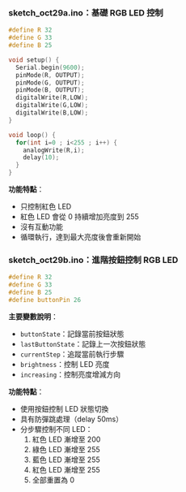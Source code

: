 

### sketch_oct29a.ino：基礎 RGB LED 控制



```cpp
#define R 32
#define G 33
#define B 25

void setup() {
  Serial.begin(9600);
  pinMode(R, OUTPUT);
  pinMode(G, OUTPUT);
  pinMode(B, OUTPUT);
  digitalWrite(R,LOW);
  digitalWrite(G,LOW);
  digitalWrite(B,LOW);
}

void loop() {
  for(int i=0 ; i<255 ; i++) {
    analogWrite(R,i);
    delay(10);
  }
}
```

**功能特點**：
- 只控制紅色 LED
- 紅色 LED 會從 0 持續增加亮度到 255
- 沒有互動功能
- 循環執行，達到最大亮度後會重新開始

### sketch_oct29b.ino：進階按鈕控制 RGB LED


```cpp
#define R 32
#define G 33
#define B 25
#define buttonPin 26
```

**主要變數說明**：
- `buttonState`：記錄當前按鈕狀態
- `lastButtonState`：記錄上一次按鈕狀態
- `currentStep`：追蹤當前執行步驟
- `brightness`：控制 LED 亮度
- `increasing`：控制亮度增減方向

**功能特點**：
- 使用按鈕控制 LED 狀態切換
- 具有防彈跳處理（delay 50ms）
- 分步驟控制不同 LED：
  1. 紅色 LED 漸增至 200
  2. 綠色 LED 漸增至 255
  3. 藍色 LED 漸增至 255
  4. 紅色 LED 漸增至 255
  5. 全部重置為 0


